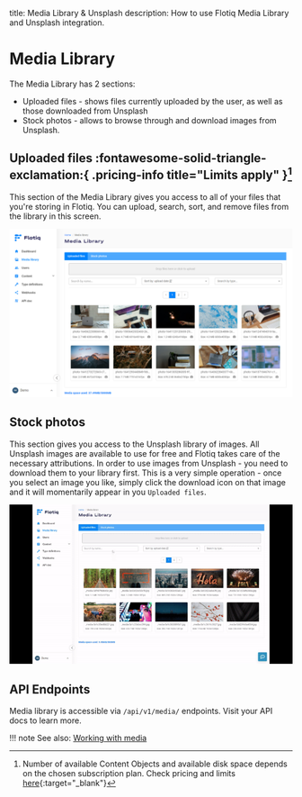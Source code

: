 title: Media Library & Unsplash
description: How to use Flotiq Media Library and Unsplash integration.

# Media Library

The Media Library has 2 sections:

* Uploaded files - shows files currently uploaded by the user, as well as those downloaded from Unsplash
* Stock photos - allows to browse through and download images from Unsplash.

## Uploaded files :fontawesome-solid-triangle-exclamation:{ .pricing-info title="Limits apply" }[^1]

This section of the Media Library gives you access to all of your files that you're storing in Flotiq. You can upload, search, sort, and remove files from the library in this screen.

![Flotiq Media Library](./images/MediaLibrary-home.png)

## Stock photos

This section gives you access to the Unsplash library of images. 
All Unsplash images are available to use for free and Flotiq takes care of the necessary attributions.
In order to use images from Unsplash - you need to download them to your library first. This is a very simple operation - once you select an image you like, simply click the download icon on that image and it will momentarily appear in you `Uploaded files`.

![Downloading from Unsplash](./images/Unsplash-to-library.gif)


## API Endpoints

Media library is accessible via `/api/v1/media/` endpoints. Visit your API docs to learn more.

!!! note
    See also: [Working with media](/docs/API/media-library/)

[^1]: Number of available Content Objects and available disk space depends on the chosen subscription plan. Check pricing and limits [here](https://flotiq.com/pricing){:target="_blank"}
